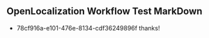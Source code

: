 ## OpenLocalization Workflow Test MarkDown
* 78cf916a-e101-476e-8134-cdf36249896f thanks!

<!--HONumber=Sep16_HO1-->


